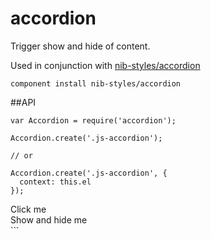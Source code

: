 accordion
=========

Trigger show and hide of content.

Used in conjunction with [nib-styles/accordion](https://github.com/nib-styles/accordion)

```component install nib-styles/accordion```

##API

```
var Accordion = require('accordion');

Accordion.create('.js-accordion');

// or

Accordion.create('.js-accordion', { 
  context: this.el 
});

```
<div class="accordion js-accordion">
  <div class="js-accordion-trigger">Click me</div>
  <div class="accordion__body js-accordion-body">
      Show and hide me
  </div>
</div>
```
